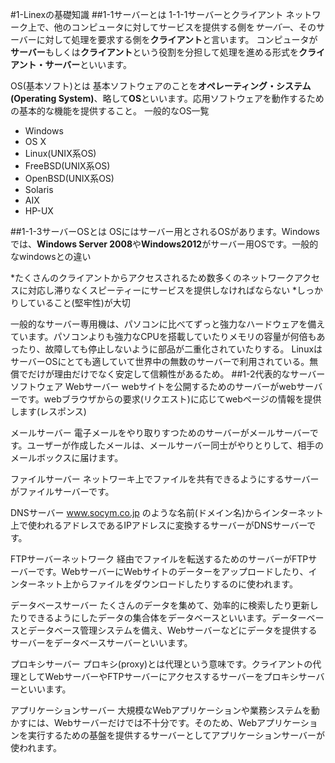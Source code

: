 #1-Linexの基礎知識
##1-1サーバーとは
1-1-1サーバーとクライアント
ネットワーク上で、他のコンピュータに対してサービスを提供する側を*サーバー*、そのサーバーに対して処理を要求する側を**クライアント**と言います。
コンピュータが**サーバー**もしくは**クライアント**という役割を分担して処理を進める形式を**クライアント・サーバー**といいます。

OS(基本ソフト)とは
基本ソフトウェアのことを**オペレーティング・システム(Operating System)**、略して**OS**といいます。応用ソフトウェアを動作するための基本的な機能を提供すること。
一般的なOS一覧

* Windows
* OS X
* Linux(UNIX系OS)
* FreeBSD(UNIX系OS)
* OpenBSD(UNIX系OS)
* Solaris
* AIX
* HP-UX

##1-1-3サーバーOSとは
OSにはサーバー用とされるOSがあります。Windowsでは、**Windows Server 2008**や**Windows2012**がサーバー用OSです。一般的なwindowsとの違い

*たくさんのクライアントからアクセスされるため数多くのネットワークアクセスに対応し滞りなくスピーティーにサービスを提供しなければならない
*しっかりしていること(堅牢性)が大切

一般的なサーバー専用機は、パソコンに比べてずっと強力なハードウェアを備えています。パソコンよりも強力なCPUを搭載していたりメモリの容量が何倍もあったり、故障しても停止しないように部品が二重化されていたりする。
LinuxはサーバーOSにとても適していて世界中の無数のサーバーで利用されている。無償でだけが理由だけでなく安定して信頼性があるため。
##1-2代表的なサーバーソフトウェア
Webサーバー
webサイトを公開するためのサーバーがwebサーバーです。webブラウザからの要求(リクエスト)に応じてwebページの情報を提供します(レスポンス)

メールサーバー
電子メールをやり取りすつためのサーバーがメールサーバーです。ユーザーが作成したメールは、メールサーバー同士がやりとりして、相手のメールボックスに届けます。

ファイルサーバー
ネットワーキ上でファイルを共有できるようにするサーバーがファイルサーバーです。

DNSサーバー
www.socym.co.jp のような名前(ドメイン名)からインターネット上で使われるアドレスであるIPアドレスに変換するサーバーがDNSサーバーです。

FTPサーバーネットワーク
経由でファイルを転送するためのサーバーがFTPサーバーです。WebサーバーにWebサイトのデーターをアップロードしたり、インターネット上からファイルをダウンロードしたりするのに使われます。

データベースサーバー
たくさんのデータを集めて、効率的に検索したり更新したりできるようにしたデータの集合体をデータベースといいます。データーベースとデータベース管理システムを備え、Webサーバーなどにデータを提供するサーバーをデータベースサーバーといいます。

プロキシサーバー
プロキシ(proxy)とは代理という意味です。クライアントの代理としてWebサーバーやFTPサーバーにアクセスするサーバーをプロキシサーバーといいます。

アプリケーションサーバー
大規模なWebアプリケーションや業務システムを動かすには、Webサーバーだけでは不十分です。そのため、Webアプリケーションを実行するための基盤を提供するサーバーとしてアプリケーションサーバーが使われます。
